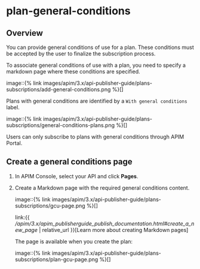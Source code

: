 # plan-general-conditions

## Overview

You can provide general conditions of use for a plan. These conditions must be accepted by the user to finalize the subscription process.

To associate general conditions of use with a plan, you need to specify a markdown page where these conditions are specified.

image::\{% link images/apim/3.x/api-publisher-guide/plans-subscriptions/add-general-conditions.png %\}\[]

Plans with general conditions are identified by a `With general conditions` label.

image::\{% link images/apim/3.x/api-publisher-guide/plans-subscriptions/general-conditions-plans.png %\}\[]

Users can only subscribe to plans with general conditions through APIM Portal.

## Create a general conditions page

1. In APIM Console, select your API and click **Pages**.
2.  Create a Markdown page with the required general conditions content.

    image::\{% link images/apim/3.x/api-publisher-guide/plans-subscriptions/gcu-page.png %\}\[]

    link:\{{ _/apim/3.x/apim\_publisherguide\_publish\_documentation.html#create\_a\_new\_page_ | relative\_url \}}\[Learn more about creating Markdown pages]

    The page is available when you create the plan:

    image::\{% link images/apim/3.x/api-publisher-guide/plans-subscriptions/plan-gcu-page.png %\}\[]
